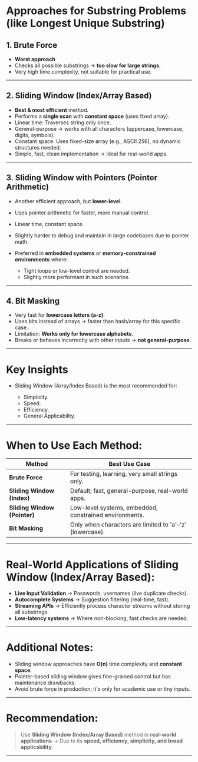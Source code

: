 #  **Approaches for Substring Problems (like Longest Unique Substring)**

## 1. **Brute Force**

* **Worst approach**
* Checks all possible substrings → **too slow for large strings**.
* Very high time complexity, not suitable for practical use.

---

## 2. **Sliding Window** (Index/Array Based)

* **Best & most efficient** method.
* Performs a **single scan** with **constant space** (uses fixed array).
* Linear time: Traverses string only once.
* General-purpose → works with all characters (uppercase, lowercase, digits, symbols).
* Constant space: Uses fixed-size array (e.g., ASCII 256), no dynamic structures needed.
* Simple, fast, clean implementation → ideal for real-world apps.

---

## 3. **Sliding Window with Pointers** (Pointer Arithmetic)

* Another efficient approach, but **lower-level**.
* Uses pointer arithmetic for faster, more manual control.
* Linear time, constant space.
* Slightly harder to debug and maintain in large codebases due to pointer math.
* Preferred in **embedded systems** or **memory-constrained environments** where:

  * Tight loops or low-level control are needed.
  * Slightly more performant in such scenarios.

---

## 4. **Bit Masking**

* Very fast for **lowercase letters (a-z)**.
* Uses bits instead of arrays → faster than hash/array for this specific case.
* Limitation: **Works only for lowercase alphabets**.
* Breaks or behaves incorrectly with other inputs → **not general-purpose**.

---


#  **Key Insights**

* Sliding Window (Array/Index Based) is the most recommended for:

  * Simplicity.
  * Speed.
  * Efficiency.
  * General Applicability.

---

#  **When to Use Each Method:**

| Method                       | Best Use Case                                            |
| ---------------------------- | -------------------------------------------------------- |
| **Brute Force**              | For testing, learning, very small strings only.          |
| **Sliding Window (Index)**   | Default; fast, general-purpose, real-world apps.         |
| **Sliding Window (Pointer)** | Low-level systems, embedded, constrained environments.   |
| **Bit Masking**              | Only when characters are limited to 'a'–'z' (lowercase). |



---

#  **Real-World Applications of Sliding Window (Index/Array Based):**

* **Live Input Validation** → Passwords, usernames (live duplicate checks).
* **Autocomplete Systems** → Suggestion filtering (real-time, fast).
* **Streaming APIs** → Efficiently process character streams without storing all substrings.
* **Low-latency systems** → Where non-blocking, fast checks are needed.

---

#  **Additional Notes:**

* Sliding window approaches have **O(n)** time complexity and **constant space**.
* Pointer-based sliding window gives fine-grained control but has maintenance drawbacks.
* Avoid brute force in production; it's only for academic use or tiny inputs.

---

#  **Recommendation:**

> Use **Sliding Window (Index/Array Based)** method in **real-world applications**
> → Due to its **speed, efficiency, simplicity, and broad applicability**.

---
